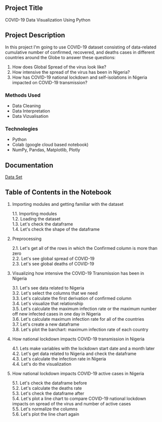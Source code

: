## Project Title
COVID-19 Data Visualization Using Python

## Project Description
In this project I'm going to use COVID-19 dataset consisting of data-related cumulative number of confirmed, recovered, and deaths cases in different countries around the Globe to answer these questions:
1. How does Global Spread of the virus look like?
2. How intensive the spread of the virus has been in Nigeria?
3. How has COVID-19 national lockdown and self-isolations in Nigeria impacted on COVID-19 transmission?

### Methods Used
- Data Cleaning
- Data Interpretation
- Data Vizualisation

### Technologies
- Python
- Colab (google cloud based notebook)
- NumPy, Pandas, Matplotlib, Plotly

## Documentation
[Data Set](https://raw.githubusercontent.com/datasets/covid-19/master/data/countries-aggregated.csv)


## Table of Contents in the Notebook

1. Importing modules and getting familiar with the dataset  

    1.1. Importing modules    
    1.2. Loading the dataset  
    1.3. Let's check the dataframe  
    1.4. Let's check the shape of the dataframe
    
2. Preprocessing  
    
    2.1. Let's get all of the rows in which the Confirmed column is more than zero  
    2.2. Let's see global spread of COVID-19  
    2.3. Let's see global deaths of COVID-19
    
3. Visualizing how intensive the COVID-19 Transmission has been in Nigeria

    3.1. Let's see data related to Nigeria  
    3.2. Let's select the columns that we need  
    3.3. Let's calculate the first derivation of confirmed column  
    3.4. Let's visualize that relationship  
    3.5. Let's calculate the maximum infection rate or the maximum number off new infected cases in one day in Nigeria  
    3.6. Let's calculate maximum infection rate for all of the countries    
    3.7. Let's create a new dataframe   
    3.8. Let's plot the barchart: maximum infection rate of each country
    
4. How national lockdown impacts COVID-19 transmission in Nigeria 

    4.1. Lets make variables with the lockdown start date and a month later  
    4.2. Let's get data related to Nigeria and check the dataframe  
    4.3. Let's calculate the infection rate in Nigeria  
    4.4. Let's do the visualization  

5. How national lockdown impacts COVID-19 active cases in Nigeria 

    5.1. Let's check the dataframe before  
    5.2. Let's calculate the deaths rate  
    5.3. Let's check the dataframe after  
    5.4. Let's plot a line chart to compare COVID-19 national lockdown impacts on spread of the virus and number of active cases  
    5.5. Let's normalize the columns  
    5.6. Let's plot the line chart again  
